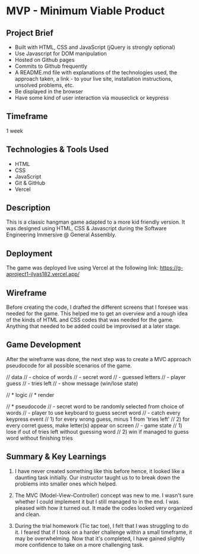 # MVP - Minimum Viable Product

## Project Brief
- Built with HTML, CSS and JavaScript (jQuery is strongly optional)
- Use Javascript for DOM manipulation
- Hosted on Github pages
- Commits to Github frequently
- A README.md file with explanations of the technologies used, the approach taken, a link - to your live site, installation instructions, unsolved problems, etc.
- Be displayed in the browser
- Have some kind of user interaction via mouseclick or keypress

## Timeframe
1 week

## Technologies & Tools Used
- HTML
- CSS
- JavaScript
- Git & GitHub
- Vercel

## Description
This is a classic hangman game adapted to a more kid friendly version. It was designed using HTML, CSS & Javascript during the Software Engineering Immersive @ General Assembly.

## Deployment
The game was deployed live using Vercel at the following link:
https://g-aproject1-ilyas182.vercel.app/

## Wireframe
Before creating the code, I drafted the different screens that I foresee was needed for the game. This helped me to get an overview and a rough idea of the kinds of HTML and CSS codes that was needed for the game. Anything that needed to be added could be improvised at a later stage.

## Game Development 
After the wireframe was done, the next step was to create a MVC approach pseudocode for all possible scenarios of the game. 

// data
    // - choice of words
    // - secret word
    // - guessed letters
    // - player guess
    // - tries left
    // - show message (win/lose state) 

// * logic
// * render

// * pseudocode
//     - secret word to be randomly selected from choice of words 
//     - player to use keyboard to guess secret word
//     - catch every keypress event
//         1) for every wrong guess, minus 1 from 'tries left' 
//         2) for every corret guess, make letter(s) appear on screen
//     - game state
//         1) lose if out of tries left without guessing word
//         2) win if managed to guess word without finishing tries

## Summary & Key Learnings
1. I have never created something like this before hence, it looked like a daunting task initially. Our instructor taught us to to break down the problems into smaller ones which helped.  

2. The MVC (Model-View-Controller) concept was new to me. I wasn't sure whether I could implement it but I still managed to in the end. I was pleased with how it turned out. It made the codes looked very organized and clean. 

3. During the trial homework (Tic tac toe), I felt that I was struggling to do it. I feared that if I took on a harder challenge within a small timeframe, it may be overwhelming. Now that it's completed, I have gained slightly more confidence to take on a more challenging task.